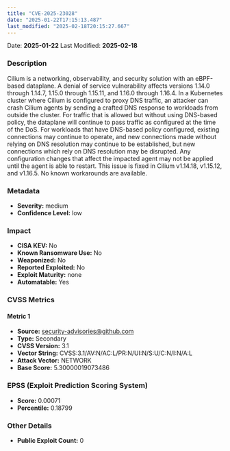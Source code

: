 ```yaml
---
title: "CVE-2025-23028"
date: "2025-01-22T17:15:13.487"
last_modified: "2025-02-18T20:15:27.667"
---
```




Date: **2025-01-22** Last Modified: **2025-02-18**

### Description  
Cilium is a networking, observability, and security solution with an eBPF-based dataplane. A denial of service vulnerability affects versions 1.14.0 through 1.14.7, 1.15.0 through 1.15.11, and 1.16.0 through 1.16.4. In a Kubernetes cluster where Cilium is configured to proxy DNS traffic, an attacker can crash Cilium agents by sending a crafted DNS response to workloads from outside the cluster. For traffic that is allowed but without using DNS-based policy, the dataplane will continue to pass traffic as configured at the time of the DoS. For workloads that have DNS-based policy configured, existing connections may continue to operate, and new connections made without relying on DNS resolution may continue to be established, but new connections which rely on DNS resolution may be disrupted. Any configuration changes that affect the impacted agent may not be applied until the agent is able to restart. This issue is fixed in Cilium v1.14.18, v1.15.12, and v1.16.5. No known workarounds are available.

### Metadata  
- **Severity:** medium
- **Confidence Level:** low

### Impact  
- **CISA KEV:** No
- **Known Ransomware Use:** No
- **Weaponized:** No
- **Reported Exploited:** No
- **Exploit Maturity:** none
- **Automatable:** Yes

### CVSS Metrics  

#### Metric 1
- **Source:** security-advisories@github.com
- **Type:** Secondary
- **CVSS Version:** 3.1
- **Vector String:** CVSS:3.1/AV:N/AC:L/PR:N/UI:N/S:U/C:N/I:N/A:L
- **Attack Vector:** NETWORK
- **Base Score:** 5.30000019073486


### EPSS (Exploit Prediction Scoring System)  
- **Score:** 0.00071
- **Percentile:** 0.18799

### Other Details  
- **Public Exploit Count:** 0
